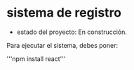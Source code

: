<h1> sistema de registro</h1>

- estado del proyecto: En construcción.

Para ejecutar el sistema, debes poner:

'''npm install react'''
